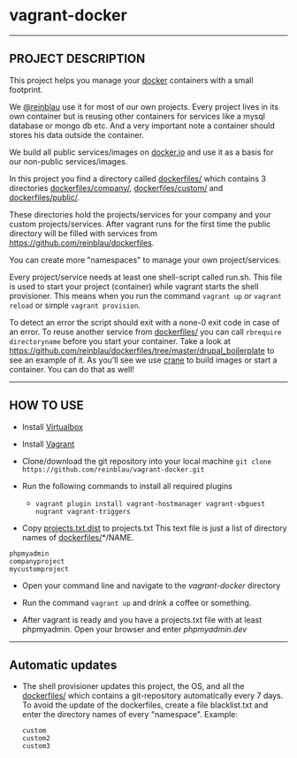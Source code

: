 vagrant-docker
==============

----------
PROJECT DESCRIPTION
----------

This project helps you manage your [docker](http://www.docker.com/whatisdocker/ "What it docker?") containers with a small footprint.

We [@reinblau](http://reinblau.de) use it for most of our own projects. Every project
lives in its own container but is reusing other containers for services like
a mysql database or mongo db etc. And a very important note a container should stores his data outside the container.

We build all public services/images on [docker.io](https://hub.docker.com/u/tobiasb/) and use it as a basis for our non-public services/images.

In this project you find a directory called [dockerfiles/](dockerfiles/) which contains 3 directories [dockerfiles/company/](dockerfiles/company/), [dockerfiles/custom/](dockerfiles/custom/) and [dockerfiles/public/](dockerfiles/public/).

These directories hold the projects/services for your company and your custom projects/services.
After vagrant runs for the first time the public directory will be filled with services from https://github.com/reinblau/dockerfiles.

You can create more "namespaces" to manage your own project/services.

Every project/service needs at least one shell-script called run.sh. This file is used to start your project (container) while vagrant starts the shell provisioner.
This means when you run the command ``vagrant up`` or ``vagrant reload`` or simple ``vagrant provision``.

To detect an error the script should exit with a none-0 exit code in case of an error. To reuse another service from [dockerfiles/](dockerfiles/) you can call
``rbrequire directoryname`` before you start your container. Take a look at https://github.com/reinblau/dockerfiles/tree/master/drupal_boilerplate to see an example of it.
As you’ll see we use [crane](https://github.com/michaelsauter/crane) to build images or start a container. You can do that as well!

----------
HOW TO USE
----------

 - Install [Virtualbox](https://www.virtualbox.org/wiki/Downloads "Virtualbox download page")

 - Install [Vagrant](http://www.vagrantup.com/downloads.html "Vagrant download page")

- Clone/download the git repository into your local machine
  ``git clone https://github.com/reinblau/vagrant-docker.git``

- Run the following commands to install all required plugins
  - ``vagrant plugin install vagrant-hostmanager vagrant-vbguest nugrant vagrant-triggers``

- Copy [projects.txt.dist](projects.txt.dist) to projects.txt
    This text file is just a list of directory names of [dockerfiles/](dockerfiles/)*/NAME.
```
phpmyadmin
companyproject
mycustomproject
```

- Open your command line and navigate to the *vagrant-docker* directory

- Run the command ``vagrant up`` and drink a coffee or something.

- After vagrant is ready and you have a projects.txt file with at least phpmyadmin. Open your browser and enter *phpmyadmin.dev*

----------
Automatic updates
----------
- The shell provisioner updates this project, the OS, and all the [dockerfiles/](dockerfiles/) which contains a git-repository automatically every 7 days.
  To avoid the update of the dockerfiles, create a file blacklist.txt and enter the directory names of every "namespace". Example:
  ```
  custom
  custom2
  custom3
  ```

